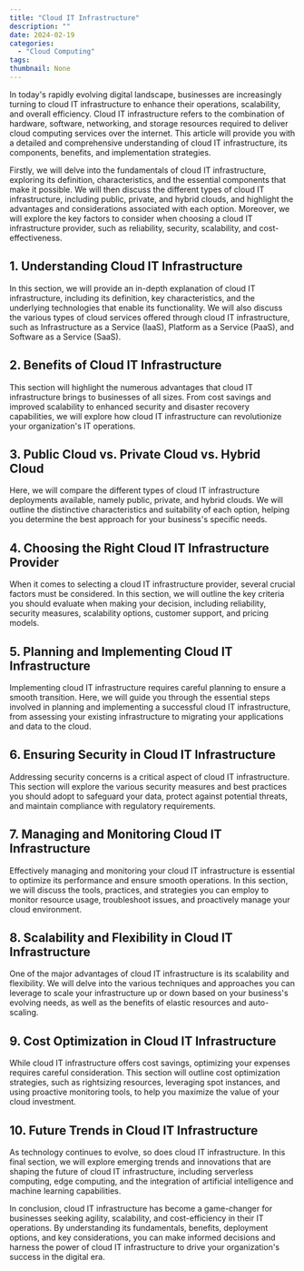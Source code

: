 ```yaml
---
title: "Cloud IT Infrastructure"
description: ""
date: 2024-02-19
categories:
  - "Cloud Computing"
tags:
thumbnail: None
---
```


<p>In today's rapidly evolving digital landscape, businesses are increasingly turning to cloud IT infrastructure to enhance their operations, scalability, and overall efficiency. Cloud IT infrastructure refers to the combination of hardware, software, networking, and storage resources required to deliver cloud computing services over the internet. This article will provide you with a detailed and comprehensive understanding of cloud IT infrastructure, its components, benefits, and implementation strategies.</p>

<p>Firstly, we will delve into the fundamentals of cloud IT infrastructure, exploring its definition, characteristics, and the essential components that make it possible. We will then discuss the different types of cloud IT infrastructure, including public, private, and hybrid clouds, and highlight the advantages and considerations associated with each option. Moreover, we will explore the key factors to consider when choosing a cloud IT infrastructure provider, such as reliability, security, scalability, and cost-effectiveness.</p>

<h2>1. Understanding Cloud IT Infrastructure</h2>
<p>In this section, we will provide an in-depth explanation of cloud IT infrastructure, including its definition, key characteristics, and the underlying technologies that enable its functionality. We will also discuss the various types of cloud services offered through cloud IT infrastructure, such as Infrastructure as a Service (IaaS), Platform as a Service (PaaS), and Software as a Service (SaaS).</p>

<h2>2. Benefits of Cloud IT Infrastructure</h2>
<p>This section will highlight the numerous advantages that cloud IT infrastructure brings to businesses of all sizes. From cost savings and improved scalability to enhanced security and disaster recovery capabilities, we will explore how cloud IT infrastructure can revolutionize your organization's IT operations.</p>

<h2>3. Public Cloud vs. Private Cloud vs. Hybrid Cloud</h2>
<p>Here, we will compare the different types of cloud IT infrastructure deployments available, namely public, private, and hybrid clouds. We will outline the distinctive characteristics and suitability of each option, helping you determine the best approach for your business's specific needs.</p>

<h2>4. Choosing the Right Cloud IT Infrastructure Provider</h2>
<p>When it comes to selecting a cloud IT infrastructure provider, several crucial factors must be considered. In this section, we will outline the key criteria you should evaluate when making your decision, including reliability, security measures, scalability options, customer support, and pricing models.</p>

<h2>5. Planning and Implementing Cloud IT Infrastructure</h2>
<p>Implementing cloud IT infrastructure requires careful planning to ensure a smooth transition. Here, we will guide you through the essential steps involved in planning and implementing a successful cloud IT infrastructure, from assessing your existing infrastructure to migrating your applications and data to the cloud.</p>

<h2>6. Ensuring Security in Cloud IT Infrastructure</h2>
<p>Addressing security concerns is a critical aspect of cloud IT infrastructure. This section will explore the various security measures and best practices you should adopt to safeguard your data, protect against potential threats, and maintain compliance with regulatory requirements.</p>

<h2>7. Managing and Monitoring Cloud IT Infrastructure</h2>
<p>Effectively managing and monitoring your cloud IT infrastructure is essential to optimize its performance and ensure smooth operations. In this section, we will discuss the tools, practices, and strategies you can employ to monitor resource usage, troubleshoot issues, and proactively manage your cloud environment.</p>

<h2>8. Scalability and Flexibility in Cloud IT Infrastructure</h2>
<p>One of the major advantages of cloud IT infrastructure is its scalability and flexibility. We will delve into the various techniques and approaches you can leverage to scale your infrastructure up or down based on your business's evolving needs, as well as the benefits of elastic resources and auto-scaling.</p>

<h2>9. Cost Optimization in Cloud IT Infrastructure</h2>
<p>While cloud IT infrastructure offers cost savings, optimizing your expenses requires careful consideration. This section will outline cost optimization strategies, such as rightsizing resources, leveraging spot instances, and using proactive monitoring tools, to help you maximize the value of your cloud investment.</p>

<h2>10. Future Trends in Cloud IT Infrastructure</h2>
<p>As technology continues to evolve, so does cloud IT infrastructure. In this final section, we will explore emerging trends and innovations that are shaping the future of cloud IT infrastructure, including serverless computing, edge computing, and the integration of artificial intelligence and machine learning capabilities.</p>

<p>In conclusion, cloud IT infrastructure has become a game-changer for businesses seeking agility, scalability, and cost-efficiency in their IT operations. By understanding its fundamentals, benefits, deployment options, and key considerations, you can make informed decisions and harness the power of cloud IT infrastructure to drive your organization's success in the digital era.</p>